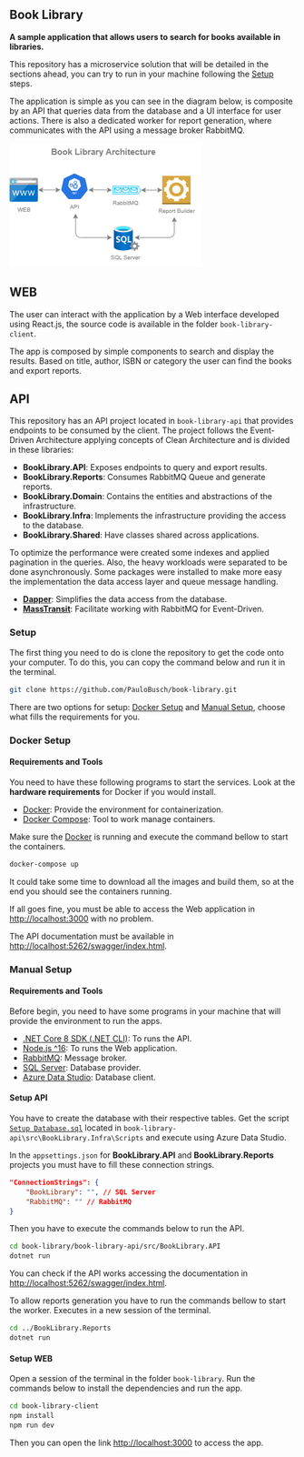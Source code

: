 ## Book Library

**A sample application that allows users to search for books available in libraries.**

This repository has a microservice solution that will be detailed in the sections ahead, you can try to run in your machine following the [Setup](#setup) steps.

The application is simple as you can see in the diagram below, is composite by an API that queries data from the database and a UI interface for user actions. There is also a dedicated worker for report generation, where communicates with the API using a message broker RabbitMQ.

![Architecture Diagram](diagrams/architecture-diagram.drawio.png)

## WEB
The user can interact with the application by a Web interface developed using React.js, the source code is available in the folder `book-library-client`.

The app is composed by simple components to search and display the results. Based on title, author, ISBN or category the user can find the books and export reports. 

## API
This repository has an API project located in `book-library-api` that provides endpoints to be consumed by the client. The project follows the Event-Driven Architecture applying concepts of Clean Architecture and is divided in these libraries:
 * **BookLibrary.API**: Exposes endpoints to query and export results.
 * **BookLibrary.Reports**: Consumes RabbitMQ Queue and generate reports.
 * **BookLibrary.Domain**: Contains the entities and abstractions of the infrastructure.
 * **BookLibrary.Infra**: Implements the infrastructure providing the access to the database.
 * **BookLibrary.Shared**: Have classes shared across applications.

To optimize the performance were created some indexes and applied pagination in the queries. Also, the heavy workloads were separated to be done asynchronously. Some packages were installed to make more easy the implementation the data access layer and queue message handling.
 * **[Dapper](https://www.learndapper.com)**: Simplifies the data access from the database. 
 * **[MassTransit](https://masstransit.io)**: Facilitate working with RabbitMQ for Event-Driven.

### Setup
The first thing you need to do is clone the repository to get the code onto your computer. To do this, you can copy the command below and run it in the terminal.
``` bash
git clone https://github.com/PauloBusch/book-library.git
```

There are two options for setup: [Docker Setup](#docker-setup) and [Manual Setup](#manual-setup), choose what fills the requirements for you.

### Docker Setup
#### Requirements and Tools
You need to have these following programs to start the services. Look at the **hardware requirements** for Docker if you would install.
 * [Docker](https://docs.docker.com/get-docker/): Provide the environment for containerization.
 * [Docker Compose](https://docs.docker.com/compose/install/): Tool to work manage containers.

Make sure the [Docker](https://docs.docker.com/) is running and execute the command bellow to start the containers.
``` bash
docker-compose up
```
It could take some time to download all the images and build them, so at the end you should see the containers running.

If all goes fine, you must be able to access the Web application in [http://localhost:3000](http://localhost:3000) with no problem.

The API documentation must be available in [http://localhost:5262/swagger/index.html](http://localhost:5262/swagger/index.html). 

### Manual Setup
#### Requirements and Tools
Before begin, you need to have some programs in your machine that will provide the environment to run the apps.
 * [.NET Core 8 SDK (.NET CLI)]((https://dotnet.microsoft.com/en-us/download/dotnet/8.0)): To runs the API.
 * [Node.js ^16](https://nodejs.org/en/download): To runs the Web application.
 * [RabbitMQ](https://www.rabbitmq.com/docs/download): Message broker.
 * [SQL Server](#https://www.microsoft.com/en-us/sql-server/sql-server-downloads): Database provider.
 * [Azure Data Studio](https://learn.microsoft.com/en-us/azure-data-studio/): Database client.

#### Setup API
You have to create the database with their respective tables. Get the script [`Setup Database.sql`](book-library-api/src/BookLibrary.Infra/Scripts/Setup%20Database.sql) located in `book-library-api\src\BookLibrary.Infra\Scripts` and execute using Azure Data Studio.

In the `appsettings.json` for **BookLibrary.API** and **BookLibrary.Reports** projects you must have to fill these connection strings.
``` json
"ConnectionStrings": {
    "BookLibrary": "", // SQL Server
    "RabbitMQ": "" // RabbitMQ
}
```

Then you have to execute the commands below to run the API.
``` bash
cd book-library/book-library-api/src/BookLibrary.API
dotnet run
```

You can check if the API works accessing the documentation in [http://localhost:5262/swagger/index.html](http://localhost:5262/swagger/index.html).

To allow reports generation you have to run the commands bellow to start the worker. Executes in a new session of the terminal.
``` bash
cd ../BookLibrary.Reports
dotnet run
```

#### Setup WEB
Open a session of the terminal in the folder `book-library`. Run the commands below to install the dependencies and run the app.
``` bash
cd book-library-client
npm install
npm run dev
```

Then you can open the link [http://localhost:3000](http://localhost:3000) to access the app.
